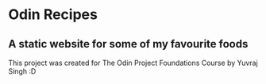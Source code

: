 # Odin Recipes

## A static website for some of my favourite foods

This project was created for The Odin Project Foundations Course by Yuvraj Singh :D
